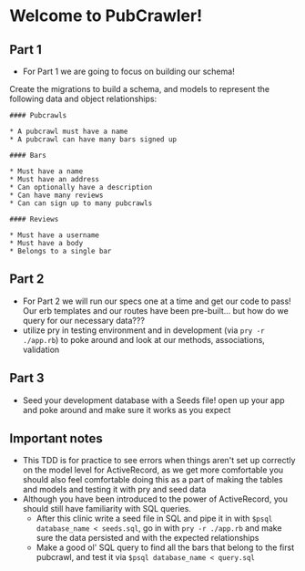 # Welcome to PubCrawler!

## Part 1
  * For Part 1 we are going to focus on building our schema!

  Create the migrations to build a schema, and models to represent the following data and object relationships:

    #### Pubcrawls

    * A pubcrawl must have a name
    * A pubcrawl can have many bars signed up

    #### Bars

    * Must have a name
    * Must have an address
    * Can optionally have a description
    * Can have many reviews
    * Can can sign up to many pubcrawls

    #### Reviews

    * Must have a username
    * Must have a body
    * Belongs to a single bar

## Part 2
  * For Part 2 we will run our specs one at a time and get our code to pass!  Our erb templates and our routes have been pre-built... but how do we query for our necessary data???
  * utilize pry in testing environment and in development (via `pry -r ./app.rb`) to poke around and look at our methods, associations, validation

## Part 3
  * Seed your development database with a Seeds file!  open up your app and poke around and make sure it works as you expect

## Important notes
  * This TDD is for practice to see errors when things aren't set up correctly on the model level for ActiveRecord, as we get more comfortable you should also feel comfortable doing this as a part of making the tables and models and testing it with pry and seed data
  * Although you have been introduced to the power of ActiveRecord, you should still have familiarity with SQL queries.  
    * After this clinic write a seed file in SQL and pipe it in with `$psql database_name < seeds.sql`, go in with `pry -r ./app.rb` and make sure the data persisted and with the expected relationships
    * Make a good ol' SQL query to find all the bars that belong to the first pubcrawl, and test it via `$psql database_name < query.sql`
